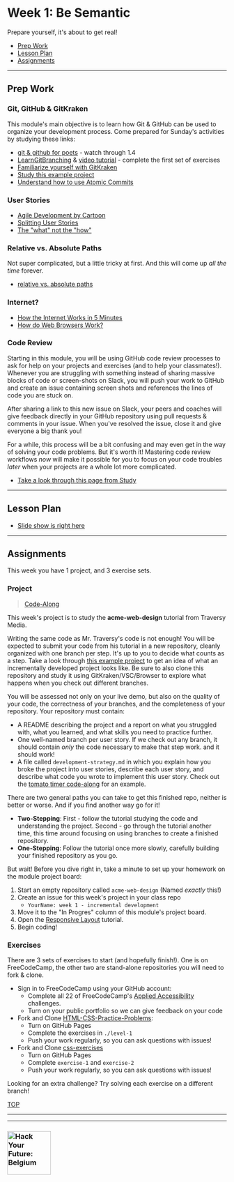 # Week 1: Be Semantic

Prepare yourself, it's about to get real!

* [Prep Work](#prep-work)
* [Lesson Plan](#lesson-plan)
* [Assignments](#assignments)

---

## Prep Work

### Git, GitHub & GitKraken

This module's main objective is to learn how Git & GitHub can be used to organize your development process.  Come prepared for Sunday's activities by studying these links:

* [git & github for poets](https://www.youtube.com/watch?v=BCQHnlnPusY&list=PLRqwX-V7Uu6ZF9C0YMKuns9sLDzK6zoiV) - watch through 1.4
* [LearnGitBranching](https://learngitbranching.js.org/) & [video tutorial](https://www.youtube.com/watch?v=dG0ke9vILQM) - complete the first set of exercises
* [Familiarize yourself with GitKraken](https://support.gitkraken.com/start-here/interface/)
* [Study this example project](https://github.com/hackyourfuturebelgium/built-with-branches)
* [Understand how to use Atomic Commits](https://curiousprogrammer.io/blog/how-to-craft-your-changes-into-small-atomic-commits-using-git)

### User Stories

* [Agile Development by Cartoon](https://www.youtube.com/watch?v=Z9QbYZh1YXY&list=PLBUu5aGDLKnbeEx8U-5r436bw6p9wv1rS)
* [Splitting User Stories](https://www.youtube.com/watch?v=EDT0HMtDwYI)
* [The "what" not the "how"](https://duckduckgo.com/?q=what+are+user+stories&t=brave&iax=videos&ia=videos&iai=Pn-QMvDTuEY)

### Relative vs. Absolute Paths

Not super complicated, but a little tricky at first.   And this will come up _all the time_ forever.

* [relative vs. absolute paths](https://www.youtube.com/watch?v=ephId3mYu9o)

### Internet?

* [How the Internet Works in 5 Minutes](https://www.youtube.com/watch?v=7_LPdttKXPc)
* [How do Web Browsers Work?](https://www.youtube.com/watch?v=WjDrMKZWCt0)

### Code Review

Starting in this module, you will be using GitHub code review processes to ask for help on your projects and exercises (and to help your classmates!).  Whenever you are struggling with something instead of sharing massive blocks of code or screen-shots on Slack, you will push your work to GitHub and create an issue containing screen shots and references the lines of code you are stuck on.

After sharing a link to this new issue on Slack, your peers and coaches will give feedback directly in your GitHub repository using pull requests & comments in your issue.  When you've resolved the issue, close it and give everyone a big thank you!

For a while, this process will be a bit confusing and may even get in the way of solving your code problems.  But it's worth it! Mastering code review workflows _now_ will make it possible for you to focus on your code troubles _later_ when your projects are a whole lot more complicated.

* [Take a look through this page from Study](https://study.hackyourfuture.be/programming/code-review)


---

## Lesson Plan

* [Slide show is right here](https://hackyourfuture.be/incremental-development/week-1)

---

## Assignments

This week you have 1 project, and 3 exercise sets.

### Project

> [Code-Along](http://hackyourfuture.be/homework-submission/#projects)

This week's project is to study the __acme-web-design__ tutorial from Traversy Media.

Writing the same code as Mr. Traversy's code is not enough!  You will be expected to submit your code from his tutorial in a new repository, cleanly organized with one branch per step.  It's up to you to decide what counts as a step.  Take a look through [this example project](https://github.com/HackYourFutureBelgium/built-with-branches) to get an idea of what an incrementally developed project looks like.  Be sure to also clone this repository and study it using GitKraken/VSC/Browser to explore what happens when you check out different branches.

You will be assessed not only on your live demo, but also on the quality of your code, the correctness of your branches, and the completeness of your repository. Your repository must contain:

* A README describing the project and a report on what you struggled with, what you learned, and what skills you need to practice further.
* One well-named branch per user story. If we check out any branch, it should contain _only_ the code necessary to make that step work. and it should work!
* A file called `development-strategy.md` in which you explain how you broke the project into user stories, describe each user story, and describe what code you wrote to implement this user story.  Check out the [tomato timer code-along](https://github.com/HackYourFutureBelgium/tomato-timer-code-along/blob/master/development-strategy.md) for an example.

There are two general paths you can take to get this finished repo, neither is better or worse.  And if you find another way go for it!

* __Two-Stepping__: First - follow the tutorial studying the code and understanding the project.  Second - go through the tutorial another time, this time around focusing on using branches to create a finished repository.
* __One-Stepping__: Follow the tutorial once more slowly, carefully building your finished repository as you go.

But wait! Before you dive right in, take a minute to set up your homework on the module project board:

1. Start an empty repository called ```acme-web-design``` (Named _exactly_ this!)
1. Create an issue for this week's project in your class repo
    * ```YourName: week 1 - incremental development```
1. Move it to the "In Progres" column of this module's project board.
1. Open the [Responsive Layout](https://www.youtube.com/watch?v=Wm6CUkswsNw) tutorial.
1. Begin coding!


### Exercises

There are 3 sets of exercises to start (and hopefully finish!).  One is on FreeCodeCamp, the other two are stand-alone repositories you will need to fork & clone.

* Sign in to FreeCodeCamp using your GitHub account:
  * Complete all 22 of FreeCodeCamp's [Applied Accessibility](https://www.freecodecamp.org/learn/responsive-web-design/applied-accessibility/) challenges.
  * Turn on your public portfolio so we can give feedback on your code
* Fork and Clone [HTML-CSS-Practice-Problems](https://github.com/DevMountain/HTML-CSS-Practice-Problems):
  * Turn on GitHub Pages
  * Complete the exercises in `./level-1`
  * Push your work regularly, so you can ask questions with issues!
* Fork and Clone [css-exercises](https://github.com/dangodev/css-exercises)
  * Turn on GitHub Pages
  * Complete `exercise-1` and `exercise-2`
  * Push your work regularly, so you can ask questions with issues!

Looking for an extra challenge? Try solving each exercise on a different branch!

[TOP](#week-1)

---
---

### <a href="https://hackyourfuture.be" target="_blank"><img src="https://user-images.githubusercontent.com/18554853/63941625-4c7c3d00-ca6c-11e9-9a76-8d5e3632fe70.jpg" width="100" height="100" alt="Hack Your Future: Belgium"></a>

